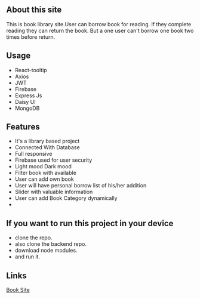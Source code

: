 ## About this site
This is book library site.User can borrow book for reading. If they complete reading they can return the book. But a one user can't borrow one book two times before return.
## Usage
- React-tooltip
- Axios
- JWT
- Firebase
- Express Js
- Daisy UI
- MongoDB


## Features
- It's a library based project
- Connected With Database
- Full responsive
- Firebase used for user security
- Light mood Dark mood
- Filter book with available
- User can add own book
- User will have personal borrow list of his/her addition
- Slider with valuable information
- User can add Book Category dynamically
- 
## If you want to run this project in your device
- clone the repo.
- also clone the backend repo.
- download node modules.
- and run it.



## Links
[Book Site](https://library-management-site.web.app)

